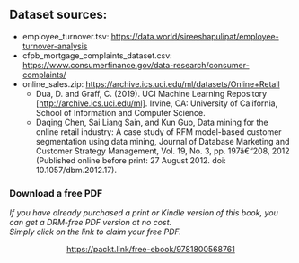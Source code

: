 


## Dataset sources:
- employee_turnover.tsv: https://data.world/sireeshapulipat/employee-turnover-analysis
- cfpb_mortgage_complaints_dataset.csv: https://www.consumerfinance.gov/data-research/consumer-complaints/ 
- online_sales.zip: https://archive.ics.uci.edu/ml/datasets/Online+Retail 
  - Dua, D. and Graff, C. (2019). UCI Machine Learning Repository [http://archive.ics.uci.edu/ml]. Irvine, CA: University of California, School of Information and Computer Science.
  - Daqing Chen, Sai Liang Sain, and Kun Guo, Data mining for the online retail industry: A case study of RFM model-based customer segmentation using data mining, Journal of Database Marketing and Customer Strategy Management, Vol. 19, No. 3, pp. 197â€“208, 2012 (Published online before print: 27 August 2012. doi: 10.1057/dbm.2012.17).
### Download a free PDF

 <i>If you have already purchased a print or Kindle version of this book, you can get a DRM-free PDF version at no cost.<br>Simply click on the link to claim your free PDF.</i>
<p align="center"> <a href="https://packt.link/free-ebook/9781800568761">https://packt.link/free-ebook/9781800568761 </a> </p>